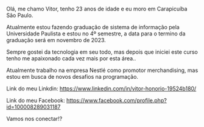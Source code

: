 Olá, me chamo Vitor, tenho 23 anos de idade e eu moro em Carapicuíba São Paulo. 

Atualmente estou fazendo graduação de sistema de informação pela Universidade Paulista e estou no 4º semestre, a data para o termino da graduação será em novembro de 2023. 

Sempre gostei da tecnologia em seu todo, mas depois que iniciei este curso tenho me apaixonado cada vez mais por esta área.. 

Atualmente trabalho na empresa Nestlé como promotor merchandising, mas estou em busca de novos desafios na programação. 

Link do meu Linkdin: https://www.linkedin.com/in/vitor-honorio-19524b180/

Link do meu Facebook: https://www.facebook.com/profile.php?id=100008289031187

Vamos nos conectar!?
